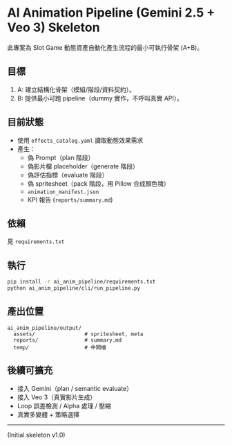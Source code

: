 # AI Animation Pipeline (Gemini 2.5 + Veo 3) Skeleton

此專案為 Slot Game 動態資產自動化產生流程的最小可執行骨架 (A+B)。

## 目標
1. A: 建立結構化骨架（模組/階段/資料契約）。
2. B: 提供最小可跑 pipeline（dummy 實作，不呼叫真實 API）。

## 目前狀態
- 使用 `effects_catalog.yaml` 讀取動態效果需求
- 產生：
  - 偽 Prompt（plan 階段）
  - 偽影片檔 placeholder（generate 階段）
  - 偽評估指標（evaluate 階段）
  - 偽 spritesheet（pack 階段，用 Pillow 合成顏色塊）
  - `animation_manifest.json`
  - KPI 報告 (`reports/summary.md`)

## 依賴
見 `requirements.txt`

## 執行
```bash
pip install -r ai_anim_pipeline/requirements.txt
python ai_anim_pipeline/cli/run_pipeline.py
```

## 產出位置
```
ai_anim_pipeline/output/
  assets/                # spritesheet, meta
  reports/               # summary.md
  temp/                  # 中間檔
```

## 後續可擴充
- 接入 Gemini（plan / semantic evaluate）
- 接入 Veo 3（真實影片生成）
- Loop 誤差檢測 / Alpha 處理 / 壓縮
- 真實多變體 + 策略選擇

---
(Initial skeleton v1.0)

